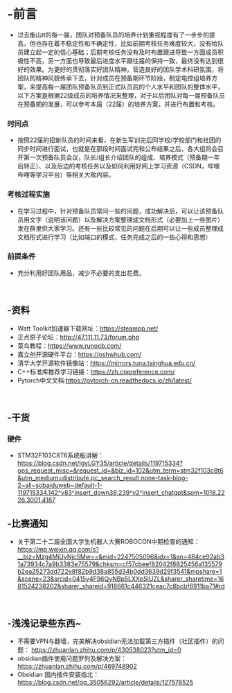# -前言
* 过去衡山π的每一届，团队对预备队员的培养计划重视程度有了一步步的提高，但也存在着不稳定性和不确定性，比如前期考核任务难度较大，没有给队员建立起一定的信心基础；后期考核任务没有及时布置跟进导致一方面成员积极性不高，另一方面也导致最后进度水平跟往届的保持一致，最终没有达到很好的效果。为更好的贯彻落实好团队精神，营造良好的团队学术科研氛围，将团队的精神风貌传承下去，针对成员在预备期环节阶段，制定电控组培养方案，来提高每一届团队预备队员到正式队员后的个人水平和团队的整体水平，以下方案是根据22级成员的培养情况来整理，对于以后团队对每一届预备队员在预备期的发展，可以参考本届（22届）的培养方案，并进行布置和考核。

### 时间点
* 按照22届的招新队员的时间来看，在新生军训完后同学校/学校部门和社团的同步时间进行面试，也就是在那段时间面试完和公布结果之后，各大组将会召开第一次预备队员会议，队长/组长介绍团队的组成、培养模式（预备期一年后转正）、以及后边的考核任务以及如何利用好网上学习资源（CSDN，哔哩哔哩等学习平台）等相关大致内容。

### 考核过程实施
* 在学习过程中，针对预备队员常问一些的问题，成功解决后，可以让该预备队员用文字（说明该问题）以及解决方案整理成文档形式（必要加上一些图片）发在群里供大家学习。还有一些比较常见的问题在后期可以让一些成员整理成文档形式进行学习（比如端口的模式、任务完成之后的一些心得和思想）

### 前提条件
* 充分利用好团队用品，减少不必要的支出花费。

&nbsp;

## -资料
* Watt Toolkit加速器下载网址：https://steampp.net/ <br/>
* 正点原子论坛：http://47.111.11.73/forum.php <br/>
* 菜鸟教程：https://www.runoob.com/ <br/>
* 嘉立创开源硬件平台：https://oshwhub.com/ <br/>
* 清华大学开源软件镜像站：https://mirrors.tuna.tsinghua.edu.cn/ <br/>
* C++标准库推荐学习链接：https://zh.cppreference.com/ <br/>
* Pytorch中文文档:https://pytorch-cn.readthedocs.io/zh/latest/ <br/>

&nbsp;

## -干货
### 硬件
* STM32F103C8T6系统板讲解：https://blog.csdn.net/lgyLGY35/article/details/119715334?ops_request_misc=&request_id=&biz_id=102&utm_term=stm32f103c8t6&utm_medium=distribute.pc_search_result.none-task-blog-2~all~sobaiduweb~default-1-119715334.142^v83^insert_down38,239^v2^insert_chatgpt&spm=1018.2226.3001.4187

## -比赛通知
* 关于第二十二届全国大学生机器人大赛ROBOCON中期检查的通知：https://mp.weixin.qq.com/s?__biz=Mzg4MjUyNjc5Mw==&mid=2247505096&idx=1&sn=484ce92ab31a73934c7a9b3383e75579&chksm=cf57cbeef82042f8825456a135579b2ea25273dd722e8f82b9d38a855d34b0dd3639d29f3541&mpshare=1&scene=23&srcid=0415y4F96QyNBp5LXXp5IUZL&sharer_sharetime=1681524238202&sharer_shareid=918661c446321ceac7c8bcbf6911ba71#rd

&nbsp;

## -浅浅记录些东西~
* 不需要VPN与翻墙，完美解决obsidian无法加载第三方插件（社区插件）的问题： https://zhuanlan.zhihu.com/p/430538023?utm_id=0
* obsidian插件使用问题罗列及解决方案： https://zhuanlan.zhihu.com/p/469748902
* Obsidian 国内插件安装指北： https://blog.csdn.net/qq_35056292/article/details/127578525
